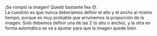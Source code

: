 ¡Se rompió la imagen! Quedó bastante fea :unamused:.
<br>La cuestión es que nunca deberíamos definir el alto y el ancho al mismo tiempo, porque es muy probable que arruinemos la proporción de la imagen. Solo debemos definir una de las 2 (o alto o ancho), y la otra en forma automática se va a ajustar para que la imagen quede bien.
